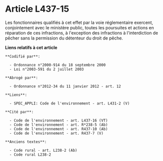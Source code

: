 # Article L437-15

Les fonctionnaires qualifiés à cet effet par la voie réglementaire exercent, conjointement avec le ministère public, toutes
les poursuites et actions en réparation de ces infractions, à l'exception des infractions à l'interdiction de pêcher sans la
permission du détenteur du droit de pêche.

**Liens relatifs à cet article**

	**Codifié par**:

	  - Ordonnance n°2000-914 du 18 septembre 2000
	  - Loi n°2003-591 du 2 juillet 2003

	**Abrogé par**:

	  - Ordonnance n°2012-34 du 11 janvier 2012 - art. 12

	**Liens**:

	  - SPEC_APPLI: Code de l'environnement - art. L431-2 (V)

	**Cité par**:

	  - Code de l'environnement - art. L437-16 (VT)
	  - Code de l'environnement - art. R*238-5 (Ab)
	  - Code de l'environnement - art. R437-10 (Ab)
	  - Code de l'environnement - art. R437-7 (V)

	**Anciens textes**:

	  - Code rural - art. L238-2 (Ab)
	  - Code rural L238-2
